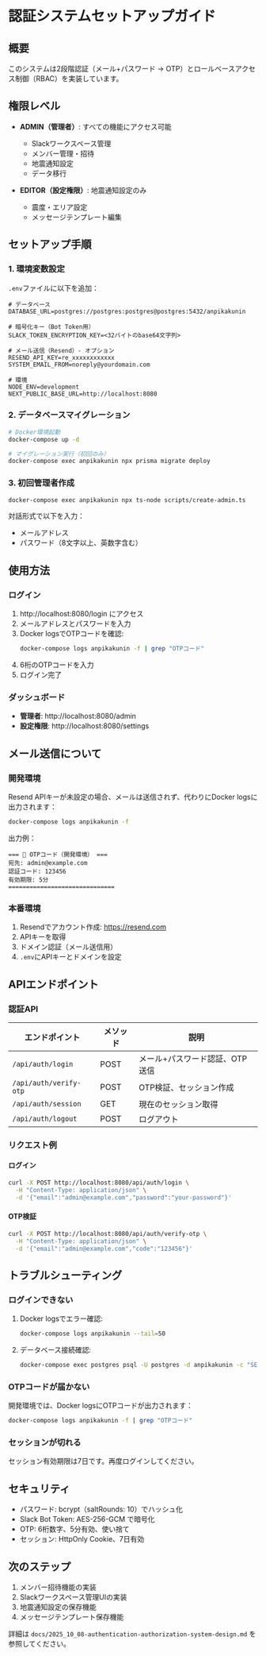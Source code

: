# 認証システムセットアップガイド

## 概要

このシステムは2段階認証（メール+パスワード → OTP）とロールベースアクセス制御（RBAC）を実装しています。

## 権限レベル

- **ADMIN（管理者）**: すべての機能にアクセス可能
  - Slackワークスペース管理
  - メンバー管理・招待
  - 地震通知設定
  - データ移行

- **EDITOR（設定権限）**: 地震通知設定のみ
  - 震度・エリア設定
  - メッセージテンプレート編集

## セットアップ手順

### 1. 環境変数設定

`.env`ファイルに以下を追加：

```env
# データベース
DATABASE_URL=postgres://postgres:postgres@postgres:5432/anpikakunin

# 暗号化キー（Bot Token用）
SLACK_TOKEN_ENCRYPTION_KEY=<32バイトのbase64文字列>

# メール送信（Resend）- オプション
RESEND_API_KEY=re_xxxxxxxxxxxx
SYSTEM_EMAIL_FROM=noreply@yourdomain.com

# 環境
NODE_ENV=development
NEXT_PUBLIC_BASE_URL=http://localhost:8080
```

### 2. データベースマイグレーション

```bash
# Docker環境起動
docker-compose up -d

# マイグレーション実行（初回のみ）
docker-compose exec anpikakunin npx prisma migrate deploy
```

### 3. 初回管理者作成

```bash
docker-compose exec anpikakunin npx ts-node scripts/create-admin.ts
```

対話形式で以下を入力：
- メールアドレス
- パスワード（8文字以上、英数字含む）

## 使用方法

### ログイン

1. http://localhost:8080/login にアクセス
2. メールアドレスとパスワードを入力
3. Docker logsでOTPコードを確認:
   ```bash
   docker-compose logs anpikakunin -f | grep "OTPコード"
   ```
4. 6桁のOTPコードを入力
5. ログイン完了

### ダッシュボード

- **管理者**: http://localhost:8080/admin
- **設定権限**: http://localhost:8080/settings

## メール送信について

### 開発環境

Resend APIキーが未設定の場合、メールは送信されず、代わりにDocker logsに出力されます：

```bash
docker-compose logs anpikakunin -f
```

出力例：
```
=== 🔐 OTPコード（開発環境） ===
宛先: admin@example.com
認証コード: 123456
有効期限: 5分
==============================
```

### 本番環境

1. Resendでアカウント作成: https://resend.com
2. APIキーを取得
3. ドメイン認証（メール送信用）
4. `.env`にAPIキーとドメインを設定

## APIエンドポイント

### 認証API

| エンドポイント | メソッド | 説明 |
|--------------|---------|------|
| `/api/auth/login` | POST | メール+パスワード認証、OTP送信 |
| `/api/auth/verify-otp` | POST | OTP検証、セッション作成 |
| `/api/auth/session` | GET | 現在のセッション取得 |
| `/api/auth/logout` | POST | ログアウト |

### リクエスト例

#### ログイン

```bash
curl -X POST http://localhost:8080/api/auth/login \
  -H "Content-Type: application/json" \
  -d '{"email":"admin@example.com","password":"your-password"}'
```

#### OTP検証

```bash
curl -X POST http://localhost:8080/api/auth/verify-otp \
  -H "Content-Type: application/json" \
  -d '{"email":"admin@example.com","code":"123456"}'
```

## トラブルシューティング

### ログインできない

1. Docker logsでエラー確認:
   ```bash
   docker-compose logs anpikakunin --tail=50
   ```

2. データベース接続確認:
   ```bash
   docker-compose exec postgres psql -U postgres -d anpikakunin -c "SELECT email, role FROM users;"
   ```

### OTPコードが届かない

開発環境では、Docker logsにOTPコードが出力されます：
```bash
docker-compose logs anpikakunin -f | grep "OTPコード"
```

### セッションが切れる

セッション有効期限は7日です。再度ログインしてください。

## セキュリティ

- パスワード: bcrypt（saltRounds: 10）でハッシュ化
- Slack Bot Token: AES-256-GCM で暗号化
- OTP: 6桁数字、5分有効、使い捨て
- セッション: HttpOnly Cookie、7日有効

## 次のステップ

1. メンバー招待機能の実装
2. Slackワークスペース管理UIの実装
3. 地震通知設定の保存機能
4. メッセージテンプレート保存機能

詳細は `docs/2025_10_08-authentication-authorization-system-design.md` を参照してください。
